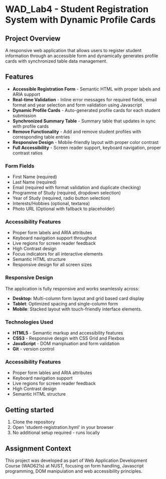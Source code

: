 # WAD_Lab4 - Student Registration System with Dynamic Profile Cards


## Project Overview

A responsive web application that allows users to register student information through an accessible form and dynamically generates profile cards with synchronized table data management.


## Features

- **Accessible Registration Form** - Semantic HTML with proper labels and ARIA support
- **Real-time Validation** - Inline error messages for required fields, email format and year selection and form validation using Javascript
- **Dynamic Profile Cards** - Auto-generated profile cards for each student submission
- **Synchronized Summary Table** - Summary table that updates in sync with profile cards
- **Remove Functionality** - Add and remove student profiles with corresponding table entries
- **Responsive Design** - Mobile-friendly layout with proper color contrast
- **Full Accessibility** - Screen reader support, keyboard navigation, proper contrast ratios


### Form Fields

- First Name (required)
- Last Name (required)
- Email (required with format validation and duplicate checking)
- Programme of Study (required, dropdown selection)
- Year of Study (required, radio button selection)
- Interests/Hobbies (optional, textarea)
- Photo URL (Optional with fallback to placeholder)

### Accessibility Features

- Proper form labels and ARIA attributes
- Keyboard navigation support throughout
- Live regions for screen reader feedback
- High Contrast design
- Focus indicators for all interactive elements
- Semantic HTML structure
- Responsive design for all screen sizes


### Responsive Design

The application is fully responsive and works seamlessly across:

- **Desktop:** Multi-column form layout and grid based card display
- **Tablet**: Optimized spacing and single-column form
- **Mobile**: Stacked layout with touch-friendly interface elements.


### Technologies Used

- **HTML5** - Semantic markup and accessibility features
- **CSS3** - Responsive desgin with CSS Grid and Flexbox
- **JavaScript** - DOM manipluation and form validation
- **Git** - version control
 
### Accessibility Features

- Proper form lables and ARIA attributes
- Keyboard navigation support
- Live regions for screen reader feedback
- High Contrast design
- Semantic HTML structure

   
## Getting started

1. Clone the repository
2. Open 'student-registration.hyml' in your browser
3. No additional setup required - runs locally

   
## Assignment Context

This project was developed as part of Web Application Development Course (WAD621s) at NUST, focusing on form handling, Javascript programming, DOM manipulation and web accessibility principles.
